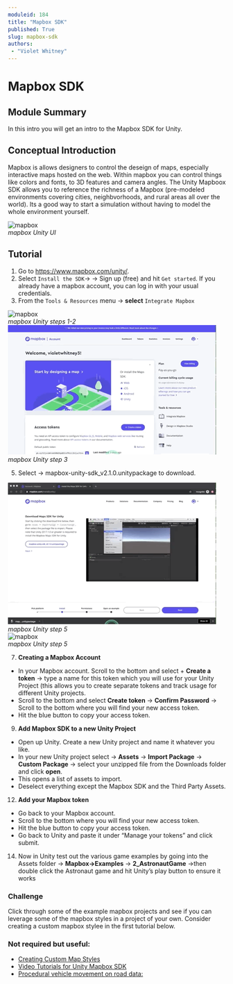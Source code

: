 ```yaml
---
moduleid: 184
title: "Mapbox SDK"
published: True
slug: mapbox-sdk
authors:
 - "Violet Whitney"
---
```


# Mapbox SDK
## Module Summary

In this intro you will get an intro to the Mapbox SDK for Unity.


## Conceptual Introduction
Mapbox is allows designers to control the deseign of maps, especially interactive maps hosted on the web. Within mapbox you can control things like colors and fonts, to 3D features and camera angles. The Unity Mapboox SDK allows you to reference the richness of a Mapbox (pre-modeled environments covering cities, neighbvorhoods, and rural areas all over the world). Its a good way to start a simulation without having to model the whole environment yourself. 

![mapbox](images/mapbox-1.gif#img-full)    
*mapbox Unity UI*    

## Tutorial
1. Go to https://www.mapbox.com/unity/.
2. Select `Install the SDK`→ → Sign up (free) and hit `Get started`. If you already have a mapbox account, you can log in with your usual credentials.
3. From the `Tools & Resources` menu → **select** `Integrate Mapbox`

![mapbox](images/mapbox-2.gif#img-full)    
*mapbox Unity steps 1-2*    
![mapbox](images/mapbox-3.gif#img-full)    
*mapbox Unity step 3*    


5. Select → mapbox-unity-sdk_v2.1.0.unitypackage to download.

![mapbox](images/mapbox-4.gif#img-full)    
*mapbox Unity step 5*   
![mapbox](images/mapbox-5.gif#img-full)    
*mapbox Unity step 5*  

7. **Creating a Mapbox Account**
 - In your Mapbox account. Scroll to the bottom and select + **Create a token** → type a name for this token which you will use for your Unity Project (this allows you to create separate tokens and track usage for different Unity projects. 
 - Scroll to the bottom and select **Create token** → **Confirm Password** → Scroll to the bottom where you will find your new access token. 
 - Hit the blue button to copy your access token.
9. **Add Mapbox SDK to a new Unity Project**
 - Open up Unity. Create a new Unity project and name it whatever you like. 
 - In your new Unity project select → **Assets** → **Import Package** → **Custom Package** → select your unzipped file from the Downloads folder and click **open**.
 - This opens a list of assets to import. 
 - Deselect everything except the Mapbox SDK and the Third Party Assets.
12. **Add your Mapbox token**
 - Go back to your Mapbox account. 
 - Scroll to the bottom where you will find your new access token. 
 - Hit the blue button to copy your access token. 
 - Go back to Unity and paste it under “Manage your tokens” and click submit.
14. Now in Unity test out the various game examples by going into the Assets folder → **Mapbox→Examples** → **2_AstronautGame** →then double click the Astronaut game and hit Unity’s play button to ensure it works

### Challenge
Click through some of the example mapbox projects and see if you can leverage some of the mapbox styles in a project of your own. Consider creating a custom mapbox stylee in the first tutorial below.

### Not required but useful:
- [Creating Custom Map Styles](https://docs.mapbox.com/help/tutorials/unity-custom-map-style/)
- [Video Tutorials for Unity Mapbox SDK](https://www.youtube.com/channel/UCIHl9sd2brgvjBlSETKYDcg/search?query=unity)
- [Procedural vehicle movement on road data:](https://docs.mapbox.com/unity/maps/examples/astronaut-game/)

